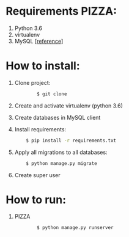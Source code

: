 Requirements PIZZA:
=============
1. Python 3.6
2. virtualenv
3. MySQL [[reference]](https://dev.mysql.com/downloads/installer/)

          
How to install:
===============

1. Clone project:
    ```bash
            $ git clone 
    ```       

2. Create and activate virtualenv (python 3.6)
3. Create databases in MySQL client
4. Install requirements:
    ```bash
        $ pip install -r requirements.txt
    ```
5. Apply all migrations to all databases: 
    ```bash
        $ python manage.py migrate
    ```
6. Create super user

How to run:
===========
1. PIZZA
    ```bash
            $ python manage.py runserver 
    ```
